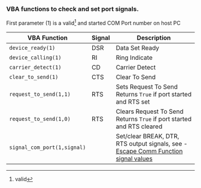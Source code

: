 ### VBA functions to check and set port signals.


First parameter (1) is a valid[^1] and started COM Port number on host PC

| VBA Function                  | Signal | Description                                                                                                   |
| ------------------------------|------- | --------------------------------------------------------------------------------------------------------------|
| `device_ready(1)`             | DSR    | Data Set Ready                               |
| `device_calling(1)`           | RI     | Ring Indicate                                   |
| `carrier_detect(1)`           | CD     | Carrier Detect                                  |
| `clear_to_send(1)`            | CTS    | Clear To Send                                |
| `request_to_send(1,1)`        | RTS    | Sets Request To Send Returns `True` if port started and RTS set                          |
| `request_to_send(1,0)`        | RTS    | Clears Request To Send Returns `True` if port started and RTS cleared                    |
| `signal_com_port(1,signal)`   |        | Set/clear BREAK, DTR, RTS output signals, see - [Escape Comm Function signal values](https://docs.microsoft.com/en-us/windows/win32/api/winbase/nf-winbase-escapecommfunction)

[^1]: valid
